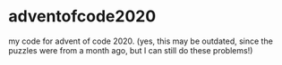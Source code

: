 # adventofcode2020
my code for advent of code 2020. (yes, this may be outdated, since the puzzles were from a month ago, but I can still do these problems!)
